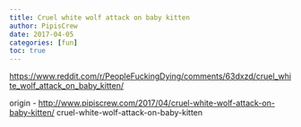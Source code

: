 ```yaml
---
title: Cruel white wolf attack on baby kitten
author: PipisCrew
date: 2017-04-05
categories: [fun]
toc: true
---
```


https://www.reddit.com/r/PeopleFuckingDying/comments/63dxzd/cruel_white_wolf_attack_on_baby_kitten/

origin - http://www.pipiscrew.com/2017/04/cruel-white-wolf-attack-on-baby-kitten/ cruel-white-wolf-attack-on-baby-kitten